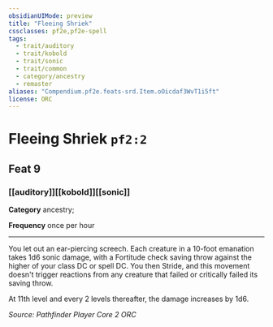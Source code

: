 ```yaml
---
obsidianUIMode: preview
title: "Fleeing Shriek"
cssclasses: pf2e,pf2e-spell
tags:
  - trait/auditory
  - trait/kobold
  - trait/sonic
  - trait/common
  - category/ancestry
  - remaster
aliases: "Compendium.pf2e.feats-srd.Item.oOicdaf3WvT1i5ft"
license: ORC
---
```

# Fleeing Shriek `pf2:2`
## Feat 9
### [[auditory]][[kobold]][[sonic]]

**Category** ancestry; 




**Frequency** once per hour

* * *

You let out an ear-piercing screech. Each creature in a 10-foot emanation takes 1d6 sonic damage, with a Fortitude check saving throw against the higher of your class DC or spell DC. You then Stride, and this movement doesn't trigger reactions from any creature that failed or critically failed its saving throw.

At 11th level and every 2 levels thereafter, the damage increases by 1d6.

*Source: Pathfinder Player Core 2*
*ORC*